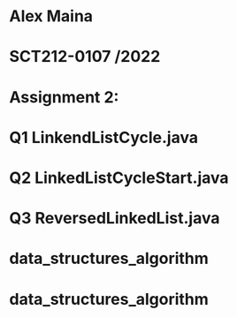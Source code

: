 # Alex Maina
# SCT212-0107 /2022
# Assignment 2:
# Q1 LinkendListCycle.java
# Q2 LinkedListCycleStart.java
# Q3 ReversedLinkedList.java
# data_structures_algorithm

# data_structures_algorithm
